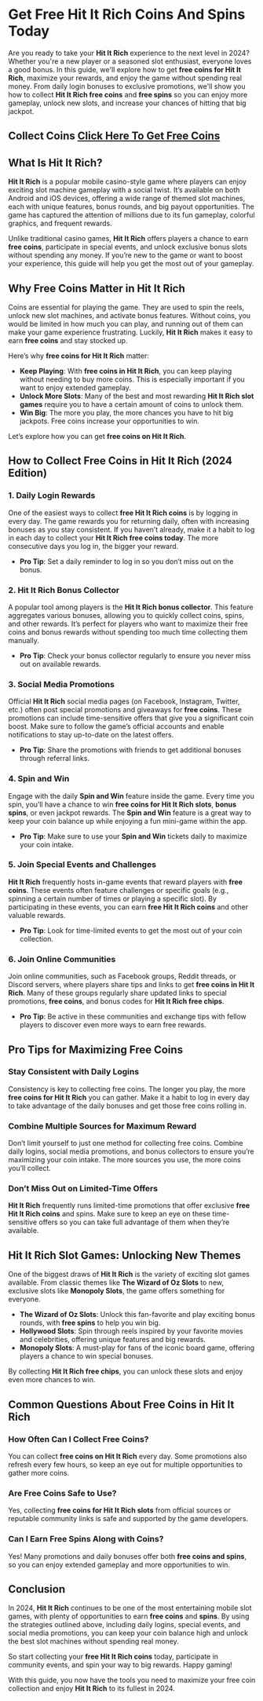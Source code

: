 # Get Free Hit It Rich Coins And Spins Today

Are you ready to take your **Hit It Rich** experience to the next level in 2024? Whether you're a new player or a seasoned slot enthusiast, everyone loves a good bonus. In this guide, we'll explore how to get **free coins for Hit It Rich**, maximize your rewards, and enjoy the game without spending real money. From daily login bonuses to exclusive promotions, we'll show you how to collect **Hit It Rich free coins** and **free spins** so you can enjoy more gameplay, unlock new slots, and increase your chances of hitting that big jackpot.  

## Collect Coins [Click Here To Get Free Coins](https://hititrich.pages.dev/)

## What Is Hit It Rich?

**Hit It Rich** is a popular mobile casino-style game where players can enjoy exciting slot machine gameplay with a social twist. It’s available on both Android and iOS devices, offering a wide range of themed slot machines, each with unique features, bonus rounds, and big payout opportunities. The game has captured the attention of millions due to its fun gameplay, colorful graphics, and frequent rewards.  

Unlike traditional casino games, **Hit It Rich** offers players a chance to earn **free coins**, participate in special events, and unlock exclusive bonus slots without spending any money. If you’re new to the game or want to boost your experience, this guide will help you get the most out of your gameplay.

## Why Free Coins Matter in Hit It Rich

Coins are essential for playing the game. They are used to spin the reels, unlock new slot machines, and activate bonus features. Without coins, you would be limited in how much you can play, and running out of them can make your game experience frustrating. Luckily, **Hit It Rich** makes it easy to earn **free coins** and stay stocked up.

Here’s why **free coins for Hit It Rich** matter:

- **Keep Playing**: With **free coins in Hit It Rich**, you can keep playing without needing to buy more coins. This is especially important if you want to enjoy extended gameplay.
- **Unlock More Slots**: Many of the best and most rewarding **Hit It Rich slot games** require you to have a certain amount of coins to unlock them.  
- **Win Big**: The more you play, the more chances you have to hit big jackpots. Free coins increase your opportunities to win.

Let’s explore how you can get **free coins on Hit It Rich**.

## How to Collect Free Coins in Hit It Rich (2024 Edition)

### 1. **Daily Login Rewards**
One of the easiest ways to collect **free Hit It Rich coins** is by logging in every day. The game rewards you for returning daily, often with increasing bonuses as you stay consistent. If you haven’t already, make it a habit to log in each day to collect your **Hit It Rich free coins today**. The more consecutive days you log in, the bigger your reward.

- **Pro Tip**: Set a daily reminder to log in so you don’t miss out on the bonus.

### 2. **Hit It Rich Bonus Collector**
A popular tool among players is the **Hit It Rich bonus collector**. This feature aggregates various bonuses, allowing you to quickly collect coins, spins, and other rewards. It’s perfect for players who want to maximize their free coins and bonus rewards without spending too much time collecting them manually.

- **Pro Tip**: Check your bonus collector regularly to ensure you never miss out on available rewards.

### 3. **Social Media Promotions**
Official **Hit It Rich** social media pages (on Facebook, Instagram, Twitter, etc.) often post special promotions and giveaways for **free coins**. These promotions can include time-sensitive offers that give you a significant coin boost. Make sure to follow the game’s official accounts and enable notifications to stay up-to-date on the latest offers.

- **Pro Tip**: Share the promotions with friends to get additional bonuses through referral links.

### 4. **Spin and Win**
Engage with the daily **Spin and Win** feature inside the game. Every time you spin, you’ll have a chance to win **free coins for Hit It Rich slots**, **bonus spins**, or even jackpot rewards. The **Spin and Win** feature is a great way to keep your coin balance up while enjoying a fun mini-game within the app.

- **Pro Tip**: Make sure to use your **Spin and Win** tickets daily to maximize your coin intake.

### 5. **Join Special Events and Challenges**
**Hit It Rich** frequently hosts in-game events that reward players with **free coins**. These events often feature challenges or specific goals (e.g., spinning a certain number of times or playing a specific slot). By participating in these events, you can earn **free Hit It Rich coins** and other valuable rewards. 

- **Pro Tip**: Look for time-limited events to get the most out of your coin collection.

### 6. **Join Online Communities**
Join online communities, such as Facebook groups, Reddit threads, or Discord servers, where players share tips and links to get **free coins in Hit It Rich**. Many of these groups regularly share updated links to special promotions, **free coins**, and bonus codes for **Hit It Rich free chips**.

- **Pro Tip**: Be active in these communities and exchange tips with fellow players to discover even more ways to earn free rewards.

## Pro Tips for Maximizing Free Coins

### Stay Consistent with Daily Logins
Consistency is key to collecting free coins. The longer you play, the more **free coins for Hit It Rich** you can gather. Make it a habit to log in every day to take advantage of the daily bonuses and get those free coins rolling in.

### Combine Multiple Sources for Maximum Reward
Don’t limit yourself to just one method for collecting free coins. Combine daily logins, social media promotions, and bonus collectors to ensure you’re maximizing your coin intake. The more sources you use, the more coins you’ll collect.

### Don’t Miss Out on Limited-Time Offers
**Hit It Rich** frequently runs limited-time promotions that offer exclusive **free Hit It Rich coins** and spins. Make sure to keep an eye on these time-sensitive offers so you can take full advantage of them when they’re available.

## Hit It Rich Slot Games: Unlocking New Themes

One of the biggest draws of **Hit It Rich** is the variety of exciting slot games available. From classic themes like **The Wizard of Oz Slots** to new, exclusive slots like **Monopoly Slots**, the game offers something for everyone.

- **The Wizard of Oz Slots**: Unlock this fan-favorite and play exciting bonus rounds, with **free spins** to help you win big.
- **Hollywood Slots**: Spin through reels inspired by your favorite movies and celebrities, offering unique features and big rewards.
- **Monopoly Slots**: A must-play for fans of the iconic board game, offering players a chance to win special bonuses.

By collecting **Hit It Rich free chips**, you can unlock these slots and enjoy even more chances to win.

## Common Questions About Free Coins in Hit It Rich

### How Often Can I Collect Free Coins?
You can collect **free coins on Hit It Rich** every day. Some promotions also refresh every few hours, so keep an eye out for multiple opportunities to gather more coins.

### Are Free Coins Safe to Use?
Yes, collecting **free coins for Hit It Rich slots** from official sources or reputable community links is safe and supported by the game developers.

### Can I Earn Free Spins Along with Coins?
Yes! Many promotions and daily bonuses offer both **free coins and spins**, so you can enjoy extended gameplay and more opportunities to win.

## Conclusion

In 2024, **Hit It Rich** continues to be one of the most entertaining mobile slot games, with plenty of opportunities to earn **free coins** and **spins**. By using the strategies outlined above, including daily logins, special events, and social media promotions, you can keep your coin balance high and unlock the best slot machines without spending real money.

So start collecting your **free Hit It Rich coins** today, participate in community events, and spin your way to big rewards. Happy gaming!

With this guide, you now have the tools you need to maximize your free coin collection and enjoy **Hit It Rich** to its fullest in 2024.
